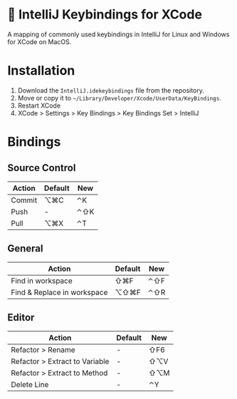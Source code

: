 # :hammer: IntelliJ Keybindings for XCode
A mapping of commonly used keybindings in IntelliJ for Linux and Windows for XCode on MacOS.

# Installation
1. Download the `IntelliJ.idekeybindings` file from the repository.
2. Move or copy it to `~/Library/Developer/Xcode/UserData/KeyBindings`.
3. Restart XCode
4. XCode > Settings > Key Bindings > Key Bindings Set > IntelliJ

# Bindings

## Source Control

| Action | Default | New |
|--------|---------|-----|
| Commit | ⌥⌘C     | ⌃K  |
| Push   | -       | ⌃⇧K |
| Pull   | ⌥⌘X     | ⌃T  |

## General

| Action                      | Default | New |
|-----------------------------|---------|-----|
| Find in workspace           | ⇧⌘F     | ⌃⇧F |
| Find & Replace in workspace | ⌥⇧⌘F    | ⌃⇧R |


## Editor

| Action                         | Default | New |
|--------------------------------|---------|-----|
| Refactor > Rename              | -       | ⇧F6 |
| Refactor > Extract to Variable | -       | ⇧⌥V |
| Refactor > Extract to Method   | -       | ⇧⌥M |
| Delete Line                    | -       | ⌃Y  |
